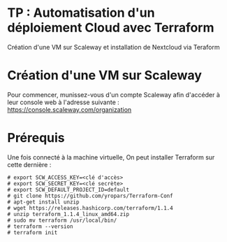 # TP : Automatisation d'un déploiement Cloud avec Terraform
Création d'une VM sur Scaleway et installation de Nextcloud via Teraform

# Création d'une VM sur Scaleway
Pour commencer, munissez-vous d'un compte Scaleway afin d'accéder à leur console web à l'adresse suivante : https://console.scaleway.com/organization

# Prérequis
Une fois connecté à la machine virtuelle, On peut installer Terraform sur cette dernière :
```
# export SCW_ACCESS_KEY=<clé d'accès>
# export SCW_SECRET_KEY=<clé secrète>
# export SCW_DEFAULT_PROJECT_ID=default
# git clone https://github.com/yropars/Terraform-Conf 
# apt-get install unzip
# wget https://releases.hashicorp.com/terraform/1.1.4
# unzip terraform_1.1.4_linux_amd64.zip
# sudo mv terraform /usr/local/bin/
# terraform --version
# terraform init
```
